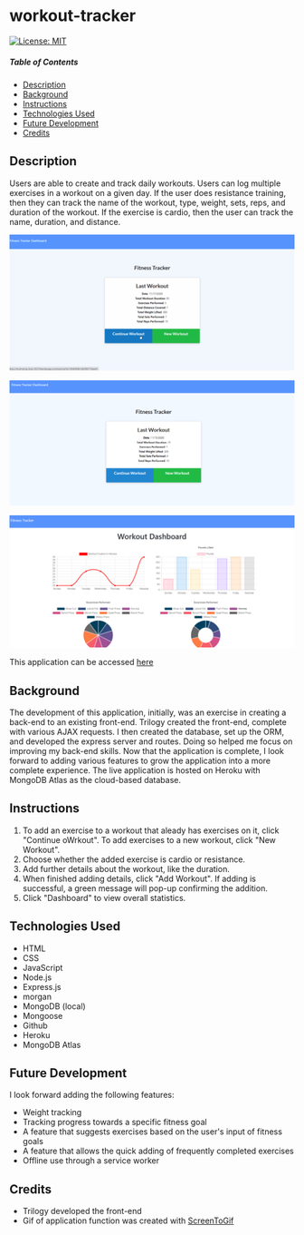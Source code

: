 # workout-tracker
[![License: MIT](https://img.shields.io/badge/License-MIT-yellow.svg)](https://opensource.org/licenses/MIT)

##### Table of Contents
- [Description](#Description)
- [Background](#Background)
- [Instructions](#Instructions)
- [Technologies Used](#Technologies-Used)
- [Future Development](#Future-Development)
- [Credits](#Credits)

## Description
Users are able to create and track daily workouts. Users can log multiple exercises in a workout on a given day. If the user does resistance training, then they can track the name of the workout, type, weight, sets, reps, and duration of the workout. If the exercise is cardio, then the user can track the name, duration, and distance. 

![Gif of working application](./public/assets/img/tracker_example.gif)

![Screenshot of landing page](./public/assets/img/landing-page.png)

![Screenshot of stats page](./public/assets/img/dashboard.png)

This application can be accessed [here](https://murmuring-dusk-28274.herokuapp.com/)

## Background
The development of this application, initially, was an exercise in creating a back-end to an existing front-end. Trilogy created the front-end, complete with various AJAX requests. I then created the database, set up the ORM, and developed the express server and routes. Doing so helped me focus on improving my back-end skills. Now that the application is complete, I look forward to adding various features to grow the application into a more complete experience. The live application is hosted on Heroku with MongoDB Atlas as the cloud-based database.

## Instructions
1. To add an exercise to a workout that aleady has exercises on it, click "Continue oWrkout". To add exercises to a new workout, click "New Workout". 
2. Choose whether the added exercise is cardio or resistance. 
3. Add further details about the workout, like the duration.
4. When finished adding details, click "Add Workout". If adding is successful, a green message will pop-up confirming the addition.
5. Click "Dashboard" to view overall statistics. 

## Technologies Used
- HTML
- CSS
- JavaScript
- Node.js
- Express.js
- morgan
- MongoDB (local)
- Mongoose
- Github
- Heroku
- MongoDB Atlas

## Future Development
I look forward adding the following features:
- Weight tracking
- Tracking progress towards a specific fitness goal
- A feature that suggests exercises based on the user's input of fitness goals 
- A feature that allows the quick adding of frequently completed exercises
- Offline use through a service worker

## Credits
- Trilogy developed the front-end
- Gif of application function was created with [ScreenToGif](https://www.screentogif.com/)